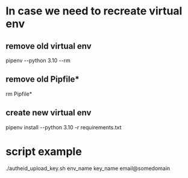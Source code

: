 # In case we need to recreate virtual env

## remove old virtual env
pipenv --python 3.10 --rm

## remove old Pipfile*
rm Pipfile*

## create new virtual env
pipenv install --python 3.10 -r requirements.txt

# script example
./autheid_upload_key.sh env_name key_name email@somedomain
